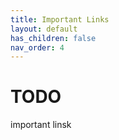 ```yaml
---
title: Important Links
layout: default
has_children: false
nav_order: 4
---
```


# TODO

important linsk